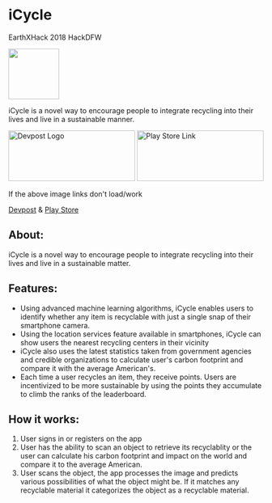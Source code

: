 # iCycle
<p>EarthXHack 2018 HackDFW</p>
<img src="https://user-images.githubusercontent.com/33047045/39097178-907f1e06-461e-11e8-8414-68902e8ec67c.png" width="100" height="100"><br>
<p>iCycle is a novel way to encourage people to integrate recycling into their lives and live in a sustainable manner.</p>

<a href="https://devpost.com/software/icycle"><img src="http://entrepreneurship.columbia.edu/wp-content/uploads/2014/03/Devpost.jpg" height="100" width="250" alt="Devpost Logo"></a>
<a href="https://play.google.com/store/apps/details?id=com.coppellcoders.icycle"><img src="https://play.google.com/intl/en_us/badges/images/generic/en_badge_web_generic.png" height="100" width="250" alt="Play Store Link"></a>

<p>If the above image links don't load/work</p>
<p><a href="https://devpost.com/software/icycle">Devpost</a> &
<a href="https://play.google.com/store/apps/details?id=com.coppellcoders.icycle">Play Store</a>

<h2>About:</h2>
<p>iCycle is a novel way to encourage people to integrate recycling into their lives and live in a sustainable matter.</p>

<h2>Features:</h2>
<ul>
  <li>Using advanced machine learning algorithms, iCycle enables users to identify whether any item is recyclable with just a single snap of their smartphone camera.</li>
  <li>Using the location services feature available in smartphones, iCycle can show users the nearest recycling centers in their vicinity</li>
  <li>iCycle also uses the latest statistics taken from government agencies and credible organizations to calculate user's carbon footprint and compare it with the average American's.</li>
  <li>Each time a user recycles an item, they receive points. Users are incentivized to be more sustainable by using the points they accumulate to climb the ranks of the leaderboard.</li>
</ul>

<h2>How it works:</h2>
<ol>
  <li>User signs in or registers on the app</li>
  <li>User has the ability to scan an object to retrieve its recyclablity or the user can calculate his carbon footprint and impact on the world and compare it to the average American.</li>
    <li>User scans the object, the app processes the image and predicts various possibilities of what the object might be. If it matches any recyclable material it categorizes the object as a recyclable material.</li>
    </ol>
